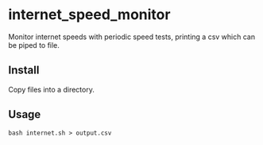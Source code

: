 # internet_speed_monitor
Monitor internet speeds with periodic speed tests, printing a csv which can be piped to file.

## Install
Copy files into a directory.

## Usage
`bash internet.sh > output.csv`
